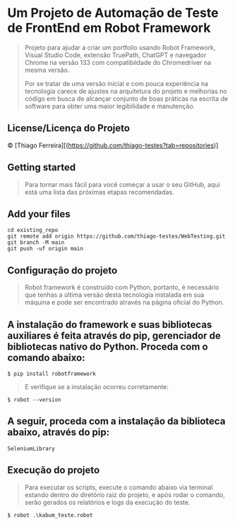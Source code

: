 # Um Projeto de Automação de Teste de FrontEnd em Robot Framework
> Projeto para ajudar a criar um portfolio usando Robot Framework, Visual Studio Code, extensão TruePath, ChatGPT e navegador Chrome na versão 133 com compatibildade do Chromedriver na mesma versão.
>
> Por se tratar de uma versão inicial e com pouca experiência na tecnologia carece de ajustes na arquitetura do projeto e melhorias no código em busca de alcançar conjunto de boas práticas na escrita de software para obter uma maior legibilidade e manutenção.

## License/Licença do Projeto
© [Thiago Ferreira][(https://github.com/thiago-testes?tab=repositories)]

## Getting started
> Para tornar mais fácil para você começar a usar o seu GitHub, aqui está uma lista das próximas etapas recomendadas.

## Add your files
```
cd existing_repo
git remote add origin https://github.com/thiago-testes/WebTesting.git
git branch -M main
git push -uf origin main
```

## Configuração do projeto
>Robot framework é construído com Python, portanto, é necessário que tenhas a última versão desta tecnologia instalada em sua máquina e pode ser encontrado através na página oficial do Python.

## A instalação do framework e suas bibliotecas auxiliares é feita através do pip, gerenciador de bibliotecas nativo do Python. Proceda com o comando abaixo:
```
$ pip install robotframework
```
>E verifique se a instalação ocorreu corretamente:
```
$ robot --version
```
## A seguir, proceda com a instalação da biblioteca abaixo, através do pip:
```
SeleniumLibrary

```
## Execução do projeto
>Para executar os scripts, execute o comando abaixo via terminal estando dentro do diretório raiz do projeto, e após rodar o comando, serão gerados os relatórios e logs da execução do teste.
```
$ robot .\kabum_teste.robot
